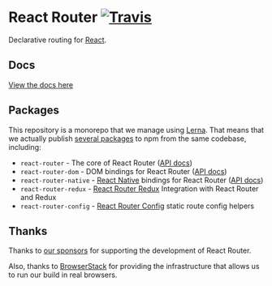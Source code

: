 # React Router [![Travis][build-badge]][build]

[build-badge]: https://img.shields.io/travis/ReactTraining/react-router/v4.svg?style=flat-square
[build]: https://travis-ci.org/ReactTraining/react-router

Declarative routing for [React](https://facebook.github.io/react).

## Docs

[View the docs here](https://reacttraining.com/react-router)

## Packages

This repository is a monorepo that we manage using [Lerna](https://github.com/lerna/lerna). That means that we actually publish [several packages](https://github.com/ReactTraining/react-router/tree/v4/packages) to npm from the same codebase, including: 

- `react-router` - The core of React Router ([API docs](packages/react-router/docs))
- `react-router-dom` - DOM bindings for React Router ([API docs](packages/react-router-dom/docs))
- `react-router-native` - [React Native](https://facebook.github.io/react-native/) bindings for React Router ([API docs](packages/react-router-native/docs))
- `react-router-redux` - [React Router Redux](packages/react-router-config) Integration with React Router and Redux
- `react-router-config` - [React Router Config](packages/react-router-config) static route config helpers

## Thanks

Thanks to [our sponsors](/SPONSORS.md) for supporting the development of React Router.

Also, thanks to [BrowserStack](https://www.browserstack.com/) for providing the infrastructure that allows us to run our build in real browsers.
